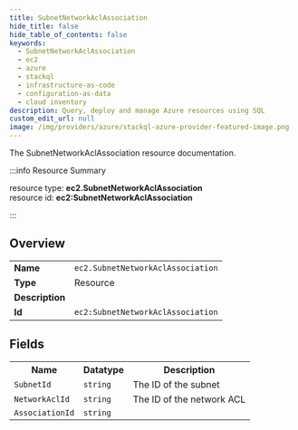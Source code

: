 ```yaml
---
title: SubnetNetworkAclAssociation
hide_title: false
hide_table_of_contents: false
keywords:
  - SubnetNetworkAclAssociation
  - ec2
  - azure
  - stackql
  - infrastructure-as-code
  - configuration-as-data
  - cloud inventory
description: Query, deploy and manage Azure resources using SQL
custom_edit_url: null
image: /img/providers/azure/stackql-azure-provider-featured-image.png
---
```

The SubnetNetworkAclAssociation resource documentation.

:::info Resource Summary

<div class="row">
<div class="providerDocColumn">
<span>resource type:&nbsp;<b>ec2.SubnetNetworkAclAssociation</b></span><br />
<span>resource id:&nbsp;<b>ec2:SubnetNetworkAclAssociation</b></span><br />
</div>
</div>

:::

## Overview
<table><tbody>
<tr><td><b>Name</b></td><td><code>ec2.SubnetNetworkAclAssociation</code></td></tr>
<tr><td><b>Type</b></td><td>Resource</td></tr>
<tr><td><b>Description</b></td><td></td></tr>
<tr><td><b>Id</b></td><td><code>ec2:SubnetNetworkAclAssociation</code></td></tr>
</tbody></table>

## Fields
<table><tbody>
<tr><th>Name</th><th>Datatype</th><th>Description</th></tr>
<tr><td><code>SubnetId</code></td><td><code>string</code></td><td>The ID of the subnet</td></tr><tr><td><code>NetworkAclId</code></td><td><code>string</code></td><td>The ID of the network ACL</td></tr><tr><td><code>AssociationId</code></td><td><code>string</code></td><td></td></tr>
</tbody></table>